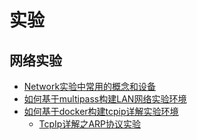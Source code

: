


# 实验

## 网络实验
- [Network实验中常用的概念和设备](experiments/network/Network实验中常用的概念和设备/Network实验中常用的概念和设备.md)
- [如何基于multipass构建LAN网络实验环境](experiments/network/LAN网络实验环境/readme.如何基于multipass构建LAN网络实验环境.md)
- [如何基于docker构建tcpip详解实验环境](experiments/network/TcpIp详解实验环境/readme.TcpIp详解实验环境.md)
    - [TcpIp详解之ARP协议实验](experiments/network/TcpIp详解之ARP协议实验/readme.TcpIp详解之ARP协议实验.md)

